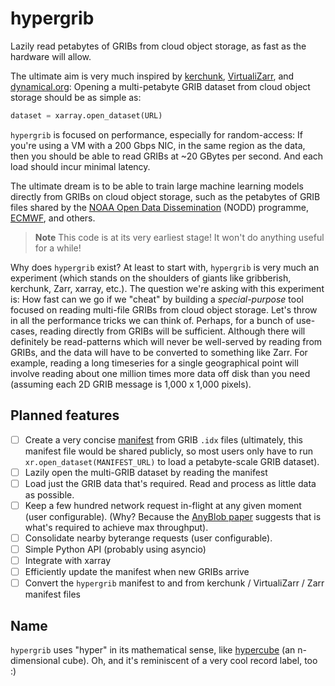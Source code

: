 # hypergrib
Lazily read petabytes of GRIBs from cloud object storage, as fast as the hardware will allow.

The ultimate aim is very much inspired by [kerchunk](https://fsspec.github.io/kerchunk/), [VirtualiZarr](https://github.com/zarr-developers/VirtualiZarr), and [dynamical.org](https://dynamical.org): Opening a multi-petabyte GRIB dataset from cloud object storage should be as simple as:

```python
dataset = xarray.open_dataset(URL)
```

`hypergrib` is focused on performance, especially for random-access: If you're using a VM with a 200 Gbps NIC, in the same region as the data, then you should be able to read GRIBs at ~20 GBytes per second. And each load should incur minimal latency.

The ultimate dream is to be able to train large machine learning models directly from GRIBs on cloud object storage, such as the petabytes of GRIB files shared by the [NOAA Open Data Dissemination](https://www.noaa.gov/nodd) (NODD) programme, [ECMWF](https://www.ecmwf.int/en/forecasts/datasets/open-data), and others.

> **Note**
> This code is at its very earliest stage! It won't do anything useful for a while!

Why does `hypergrib` exist? At least to start with, `hypergrib` is very much an experiment (which stands on the shoulders of giants like gribberish, kerchunk, Zarr, xarray, etc.). The question we're asking with this experiment is: How fast can we go if we "cheat" by building a _special-purpose_ tool focused on reading multi-file GRIBs from cloud object storage. Let's throw in all the performance tricks we can think of. Perhaps, for a bunch of use-cases, reading directly from GRIBs will be sufficient. Although there will definitely be read-patterns which will never be well-served by reading from GRIBs, and the data will have to be converted to something like Zarr. For example, reading a long timeseries for a single geographical point will involve reading about one million times more data off disk than you need (assuming each 2D GRIB message is 1,000 x 1,000 pixels).

## Planned features
- [ ] Create a very concise [manifest](https://github.com/JackKelly/hypergrib/issues/1) from GRIB `.idx` files (ultimately, this manifest file would be shared publicly, so most users only have to run `xr.open_dataset(MANIFEST_URL)` to load a petabyte-scale GRIB dataset).
- [ ] Lazily open the multi-GRIB dataset by reading the manifest
- [ ] Load just the GRIB data that's required. Read and process as little data as possible.
- [ ] Keep a few hundred network request in-flight at any given moment (user configurable). (Why? Because the [AnyBlob paper](https://www.vldb.org/pvldb/vol16/p2769-durner.pdf) suggests that is what's required to achieve max throughput).
- [ ] Consolidate nearby byterange requests (user configurable).
- [ ] Simple Python API (probably using asyncio)
- [ ] Integrate with xarray
- [ ] Efficiently update the manifest when new GRIBs arrive
- [ ] Convert the `hypergrib` manifest to and from kerchunk / VirtualiZarr / Zarr manifest files

## Name

`hypergrib` uses "hyper" in its mathematical sense, like [hypercube](https://en.wikipedia.org/wiki/Hypercube) (an n-dimensional cube). Oh, and it's reminiscent of a very cool record label, too :)
